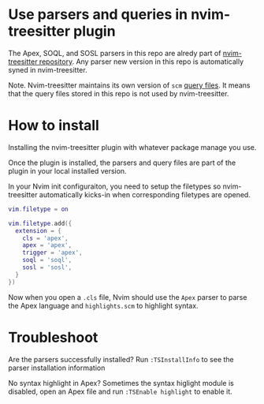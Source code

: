 # Use parsers and queries in nvim-treesitter plugin

The Apex, SOQL, and SOSL parsers in this repo are alredy part of [nvim-treesitter
repository](https://github.com/nvim-treesitter/nvim-treesitter). 
Any parser new version in this repo is automatically syned in nvim-treesitter.

Note. Nvim-treesitter maintains its own version of `scm` [query files](https://github.com/nvim-treesitter/nvim-treesitter/tree/master/queries).
It means that the query files stored in this repo is not used by nvim-treesitter.

# How to install

Installing the nvim-treesitter plugin with whatever package manage you use. 

Once the plugin is installed, the parsers and query files are part of the plugin in your
local installed version.

In your Nvim init configuraiton, you need to setup the filetypes so
nvim-treesitter automatically kicks-in when corresponding filetypes are opened.

```lua
vim.filetype = on

vim.filetype.add({
  extension = {
    cls = 'apex',
    apex = 'apex',
    trigger = 'apex',
    soql = 'soql',
    sosl = 'sosl',
  }
})
```

Now when you open a `.cls` file, Nvim should use the `Apex` parser to parse the Apex language and
`highlights.scm` to highlight syntax. 


# Troubleshoot

Are the parsers successfully installed?
Run `:TSInstallInfo` to see the parser installation information

No syntax highlight in Apex?
Sometimes the syntax higlight module is disabled, open an Apex file and run `:TSEnable highlight` to enable it.

